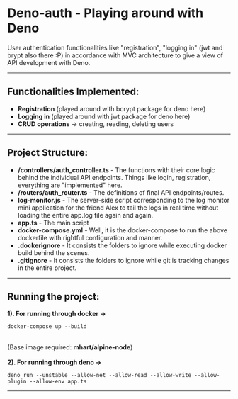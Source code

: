 # Deno-auth - Playing around with Deno
User authentication functionalities like "registration", "logging in" (jwt and brypt also there :P) in accordance with MVC architecture to give a view of API development with Deno.

---
## Functionalities Implemented:

- **Registration** (played around with bcrypt package for deno here)
- **Logging in** (played around with jwt package for deno here)
- **CRUD operations** -> creating, reading, deleting users
---
## Project Structure:
- **/controllers/auth_controller.ts** - The functions with their core logic behind the individual API endpoints. Things like login, registration, everything are "implemented" here.
- **/routers/auth_router.ts** - The definitions of final API endpoints/routes.
- **log-monitor.js** - The server-side script corresponding to the log monitor mini application for the friend Alex to tail the logs in real time without loading the entire app.log file again and again.
- **app.ts** - The main script
- **docker-compose.yml** - Well, it is the docker-compose to run the above dockerfile with rightful configuration and manner.
- **.dockerignore** - It consists the folders to ignore while executing docker build behind the scenes.
- **.gitignore** - It consists the folders to ignore while git is tracking changes in the entire project.
------
## Running the project:
**1). For running through docker ->**
```
docker-compose up --build
```
<br> (Base image required: <b>mhart/alpine-node</b>) <br> <br>
**2). For running through deno ->** <br>
```
deno run --unstable --allow-net --allow-read --allow-write --allow-plugin --allow-env app.ts
```

---